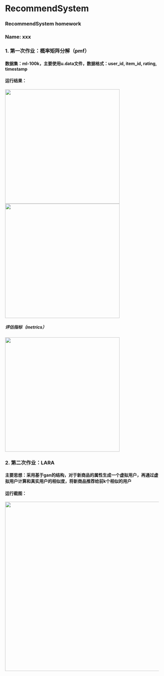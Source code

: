 # RecommendSystem

### RecommendSystem homework
### Name: xxx
### 

### 1. 第一次作业：概率矩阵分解（pmf）
#### 数据集：ml-100k，主要使用u.data文件，数据格式：user_id, item_id, rating, timestamp
#### 运行结果：
<img src="https://user-images.githubusercontent.com/32807069/114331086-d57ab600-9b75-11eb-8cf6-5ce9b1d436c9.png" width=375/>

<img src="https://user-images.githubusercontent.com/32807069/114331130-ea574980-9b75-11eb-96b7-5250c50545b1.png" width=375/>

##### 评估指标（metrics）
<img src="https://user-images.githubusercontent.com/32807069/114331156-ffcc7380-9b75-11eb-9cce-1aa8db885958.png" width=375/>

### 2. 第二次作业：LARA
#### 主要思想：采用基于gan的结构，对于新商品的属性生成一个虚拟用户，再通过虚拟用户计算和真实用户的相似度，将新商品推荐给前k个相似的用户
#### 运行截图：
<img src="https://user-images.githubusercontent.com/32807069/116092259-3b1f8400-a6d8-11eb-8cb6-99ab61d283b5.png" width=555/>

